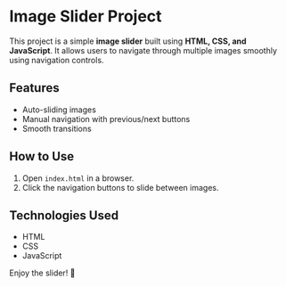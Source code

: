 # Image Slider Project  

This project is a simple **image slider** built using **HTML, CSS, and JavaScript**. It allows users to navigate through multiple images smoothly using navigation controls.  

## Features  
- Auto-sliding images  
- Manual navigation with previous/next buttons  
- Smooth transitions  

## How to Use  
1. Open `index.html` in a browser.  
2. Click the navigation buttons to slide between images.  

## Technologies Used  
- HTML  
- CSS  
- JavaScript  

Enjoy the slider! 🎉
